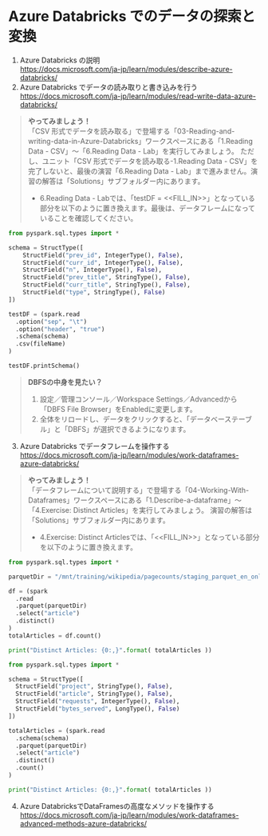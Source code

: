 # Azure Databricks でのデータの探索と変換

1. Azure Databricks の説明   
https://docs.microsoft.com/ja-jp/learn/modules/describe-azure-databricks/
2. Azure Databricks でデータの読み取りと書き込みを行う   
https://docs.microsoft.com/ja-jp/learn/modules/read-write-data-azure-databricks/    

>**やってみましょう！** <br>
>「CSV 形式でデータを読み取る」で登場する「03-Reading-and-writing-data-in-Azure-Databricks」ワークスペースにある「1.Reading Data - CSV」〜「6.Reading Data - Lab」を実行してみましょう。
>ただし、ユニット「CSV 形式でデータを読み取る-1.Reading Data - CSV」を完了しないと、最後の演習「6.Reading Data - Lab」まで進みません。演習の解答は「Solutions」サブフォルダー内にあります。
> - 6.Reading Data - Labでは、「testDF = <<FILL_IN>>」となっている部分を以下のように置き換えます。最後は、データフレームになっていることを確認してください。
```python
from pyspark.sql.types import *

schema = StructType([
    StructField("prev_id", IntegerType(), False),
    StructField("curr_id", IntegerType(), False),
    StructField("n", IntegerType(), False),
    StructField("prev_title", StringType(), False),
    StructField("curr_title", StringType(), False),
    StructField("type", StringType(), False)
])

testDF = (spark.read
  .option("sep", "\t")
  .option("header", "true")
  .schema(schema)
  .csv(fileName)
)

testDF.printSchema()
``` 

> **DBFSの中身を見たい？**
> 1. 設定／管理コンソール／Workspace Settings／Advancedから「DBFS File Browser」をEnabledに変更します。
> 2. 全体をリロードし、データをクリックすると、「データベーステーブル」と「DBFS」が選択できるようになります。

3. Azure Databricks でデータフレームを操作する   
https://docs.microsoft.com/ja-jp/learn/modules/work-dataframes-azure-databricks/

>**やってみましょう！** <br>
>「データフレームについて説明する」で登場する「04-Working-With-Dataframes」ワークスペースにある「1.Describe-a-dataframe」〜「4.Exercise: Distinct Articles」を実行してみましょう。
>演習の解答は「Solutions」サブフォルダー内にあります。
> - 4.Exercise: Distinct Articlesでは、「<<FILL_IN>>」となっている部分を以下のように置き換えます。
```python
from pyspark.sql.types import *

parquetDir = "/mnt/training/wikipedia/pagecounts/staging_parquet_en_only_clean/"

df = (spark
  .read
  .parquet(parquetDir)
  .select("article")
  .distinct()
)
totalArticles = df.count()

print("Distinct Articles: {0:,}".format( totalArticles ))
``` 
```python
from pyspark.sql.types import *

schema = StructType([
  StructField("project", StringType(), False),
  StructField("article", StringType(), False),
  StructField("requests", IntegerType(), False),
  StructField("bytes_served", LongType(), False)
])

totalArticles = (spark.read
  .schema(schema)
  .parquet(parquetDir)
  .select("article")
  .distinct()
  .count()
)

print("Distinct Articles: {0:,}".format( totalArticles ))
``` 

4. Azure DatabricksでDataFramesの高度なメソッドを操作する   
https://docs.microsoft.com/ja-jp/learn/modules/work-dataframes-advanced-methods-azure-databricks/
